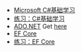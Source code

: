 * [Microsoft C#基础学习](https://learn.microsoft.com/zh-cn/collections/yz26f8y64n7k07)  
* [练习：C#基础学习](https://www.freecodecamp.org/learn/foundational-c-sharp-with-microsoft)  
* [ADO.NET](https://learn.microsoft.com/zh-cn/dotnet/framework/data/adonet/)  Get [here](https://learn.microsoft.com/zh-cn/dotnet/framework/data/adonet/handling-dataadapter-events)
* [EF Core](https://learn.microsoft.com/zh-cn/ef/)  
* [练习：EF Core](https://learn.microsoft.com/zh-cn/training/modules/persist-data-ef-core/)  
